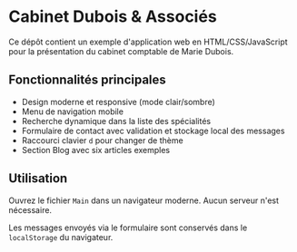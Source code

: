 # Cabinet Dubois & Associés

Ce dépôt contient un exemple d'application web en HTML/CSS/JavaScript pour la présentation du cabinet comptable de Marie Dubois.

## Fonctionnalités principales
- Design moderne et responsive (mode clair/sombre)
- Menu de navigation mobile
- Recherche dynamique dans la liste des spécialités
- Formulaire de contact avec validation et stockage local des messages
- Raccourci clavier `d` pour changer de thème
- Section Blog avec six articles exemples

## Utilisation
Ouvrez le fichier `Main` dans un navigateur moderne. Aucun serveur n'est nécessaire.

Les messages envoyés via le formulaire sont conservés dans le `localStorage` du navigateur.
